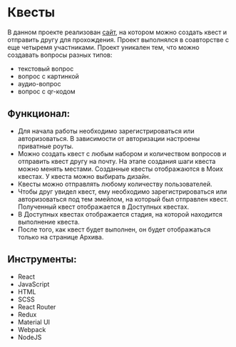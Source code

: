 # Квесты
В данном проекте реализован [cайт](https://questy.fun/), на котором можно создать квест и отправить другу для прохождения. Проект выполнялся в соавторстве с еще четыремя участниками.
Проект уникален тем, что можно создавать вопросы разных типов:
* текстовый вопрос
* вопрос с картинкой
* аудио-вопрос
* вопрос с qr-кодом

## Функционал:
* Для начала работы необходимо зарегистрироваться или авторизоваться. В зависимости от авторизации настроены приватные роуты.
* Можно создать квест с любым набором и количеством вопросов и отправить квест другу на почту. На этапе создания шаги квеста можно менять местами. Созданные квесты отображаются в Моих квестах. У квеста можно выбирать дизайн.
* Квесты можно отправлять любому количеству пользователей.
* Чтобы друг увидел квест, ему необходимо зарегистрироваться или авторизоваться под тем эмейлом, на который был отправлен квест. Полученный квест отображается в Доступных квестах.
* В Доступных квестах отображается стадия, на которой находится выполнение квеста.
* После того, как квест будет выполнен, он будет отображаться только на странице Архива.

## Инструменты:
* React
* JavaScript
* HTML
* SCSS
* React Router
* Redux
* Material UI
* Webpack
* NodeJS
